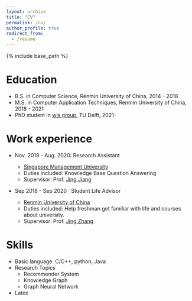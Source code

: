 ```yaml
---
layout: archive
title: "CV"
permalink: /cv/
author_profile: true
redirect_from:
  - /resume
---
```


{% include base_path %}

Education
======
* B.S. in Computer Science, Renmin University of China, 2014 - 2018
* M.S. in Computer Application Techniques, Renmin University of China, 2018 - 2021
* PhD student in [wis group](https://www.tudelft.nl/ewi/over-de-faculteit/afdelingen/software-technology/web-information-systems/), TU Delft, 2021-

Work experience
======
* Nov. 2019 - Aug. 2020: Research Assistant
  * [Singapore Management University](https://www.smu.edu.sg/)
  * Duties included: Knowledge Base Question Answering
  * Supervisor: Prof. [Jing Jiang](http://www.mysmu.edu/faculty/jingjiang/)

* Sep 2018 - Sep 2020 : Student Life Advisor
  * [Renmin University of China](https://ruc.edu.cn/)
  * Duties included: Help freshman get familiar with life and courses about university.
  * Supervisor: Prof. [Jing Zhang](https://xiaojingzi.github.io/)

Skills
======
* Basic language: C/C++, python, Java
* Research Topics
  * Recommender System
  * Knowledge Graph
  * Graph Neural Network
* Latex

<!--
Publications
======
  <ul>{% for post in site.publications %}
    {% include archive-single-cv.html %}
  {% endfor %}</ul>
Talks
======
  <ul>{% for post in site.talks %}
    {% include archive-single-talk-cv.html %}
  {% endfor %}</ul>
-->  

<!--
Teaching
======
  <ul>{% for post in site.teaching %}
    {% include archive-single-cv.html %}
  {% endfor %}</ul>
-->

<!--
Service and leadership
======
* Currently signed in to 43 different slack teams
-->
